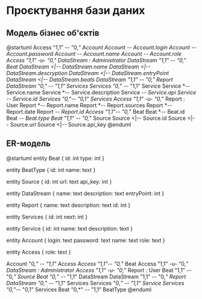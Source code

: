 # Проєктування бази даних

## Модель бізнес об'єктів

@startuml
Access "1,1" -- "0,*" Account
Account *-- Account.login
Account *-- Account.password
Account *-- Account.name
Account *-- Account.role
Access "1,1" -u- "0,*" DataStream : Administrator
DataStream "1,1" -- "0,*" Beat
DataStream <|-- DataStream.name
DataStream <|-- DataStream.descryption
DataStream <|-- DataStream.entryPoint
DataStream <|-- DataStream.beats
DataStream "1,1" -- "0,*" Report
DataStream "0,*" -- "1,1" Services
Services "0,*" -- "1,1" Service
Service *-- Service.name
Service *-- Service.description
Service *-- Service.api
Service *-- Service.id
Services "0,*"-- "0,1" Services
Access "1,1" -u- "0,*" Report : User
Report *-- Report.name
Report *-- Report.sources
Report *-- Report.date
Report *-- Report.id
Access "1,1"-- "0,*" Beat
Beat *-- Beat.id
Beat *-- Beat.type
Beat "1,1" -- "0,*" Source 
Source <|-- Source.id
Source <|-- Source.url
Source <|-- Source.api_key
@enduml

## ER-модель

@startuml
entity Beat {
id: int
type: int
}

entity BeatType {
id: int
name: text
}

entity Source {
id: int
url: text
api_key: int
}

entity DataStream {
name: text
description: text
entryPoint: int
}

entity Report {
name: text
description: text
id: int
}

entity Services {
id: int
next: int
}

entity Service {
id: int
name: text
description: text
}

entity Account {
login: text
password: text
name: text
role: text
}

entity Access {
role: text
}

Account "0,*" -- "1,1" Access
Access "1,1"-- "0,*" Beat
Access "1,1" -u-  "0,*" DataStream : Administrator
Access "1,1" -u- "0,*" Report : User
Beat "1,1" -- "0,*" Source 
Beat "0,*" -- "1,1" DataStream
DataStream "1,1" -- "0,*" Report
DataStream "0,*" -- "1,1" Services
Services "0,*" -- "1,1" Service
Services "0,*"-- "0,1" Services
Beat "0,*" -- "1,1" BeatType
@enduml
